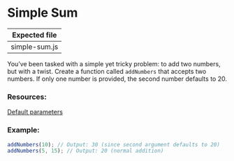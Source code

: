 # Simple Sum

| Expected file |
| ------------- |
| simple-sum.js |

You’ve been tasked with a simple yet tricky problem: to add two numbers, but with a twist. Create a function called `addNumbers` that accepts two numbers. If only one number is provided, the second number defaults to 20.

### Resources:

[Default parameters](https://developer.mozilla.org/en-US/docs/Web/JavaScript/Reference/Functions/Default_parameters)

### Example:

```js
addNumbers(10); // Output: 30 (since second argument defaults to 20)
addNumbers(5, 15); // Output: 20 (normal addition)
```
